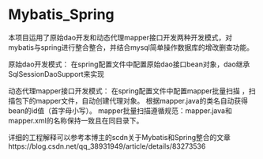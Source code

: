 # Mybatis_Spring
本项目运用了原始dao开发和动态代理mapper接口开发两种开发模式，对mybatis与spring进行整合整合，并结合mysql简单操作数据库的增改删查功能。

原始dao开发模式： 在spring配置文件中配置原始dao接口bean对象，dao继承SqlSessionDaoSupport来实现

动态代理mapper接口开发模式： 在spring配置文件中配置mapper批量扫描 ，扫描包下的mapper文件，自动创建代理对象。
根据mapper.java的类名自动获得bean的id值（首字母小写）。
mapper批量扫描遵循规范：mapper.java和mapper.xml的名称保持一致且在同目录下。

详细的工程解释可以参考本博主的scdn关于Mybatis和Spring整合的文章https://blog.csdn.net/qq_38931949/article/details/83273536

